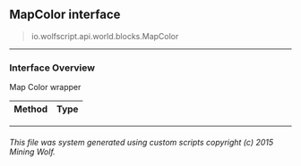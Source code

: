 ## MapColor __interface__

>io.wolfscript.api.world.blocks.MapColor

---

### Interface Overview

Map Color wrapper

Method | Type   
--- | :--- 



---



###### This file was system generated using custom scripts copyright (c) 2015 Mining Wolf.
	

